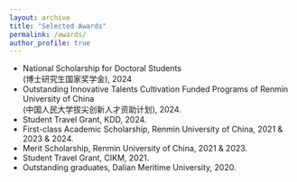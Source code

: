 ```yaml
---
layout: archive
title: "Selected Awards"
permalink: /awards/
author_profile: true
---
```

- National Scholarship for Doctoral Students <br>
  (博士研究生国家奖学金), 2024
- Outstanding Innovative Talents Cultivation Funded Programs of Renmin University of China <br>
  (中国人民大学拔尖创新人才资助计划), 2024.
- Student Travel Grant, KDD, 2024.
- First-class Academic Scholarship, Renmin University of China, 2021 & 2023 & 2024.
- Merit Scholarship, Renmin University of China, 2021 & 2023.
- Student Travel Grant, CIKM, 2021.
- Outstanding graduates, Dalian Meritime University, 2020.
